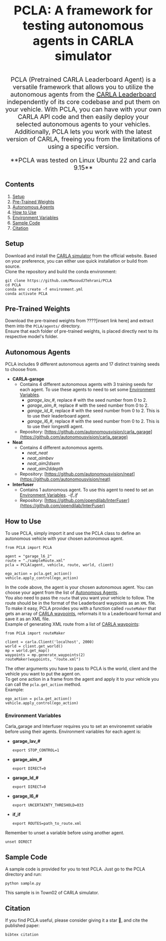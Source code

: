 <p align="center" style="font-size:40px;">
<b>PCLA: A framework for testing autonomous agents in CARLA simulator</b>
</p>

<p align="center" style="font-size:20px;">
PCLA (Pretrained CARLA Leaderboard Agent) is a versatile framework that allows you to utilize the autonomous agents from the <a href="https://leaderboard.carla.org/leaderboard/">CARLA Leaderboard</a> independently of its core codebase and put them on your vehicle. With PCLA, you can have with your own CARLA API code and then easily deploy your selected autonomous agents to your vehicles. Additionally, PCLA lets you work with the latest version of CARLA, freeing you from the limitations of using a specific version.
</p>

<p align="center" style="font-size:20px;">
**PCLA was tested on Linux Ubuntu 22 and carla 9.15**
</p>

## Contents

1. [Setup](#setup)
2. [Pre-Trained Weights](#pre-trained-weights)
3. [Autonomous Agents](#autonomous-agents)
4. [How to Use](#how-to-use)
5. [Environment Variables](#environment-variables)
6. [Sample Code](#sample-code)
8. [Citation](#citation)

## Setup
Download and install the <a href="https://carla.readthedocs.io/en/latest/">CARLA simulator</a> from the official website. Based on your preference, you can either use quick installation or build from source.</br>
Clone the repository and build the conda environment:
```Shell
git clone https://github.com/MasoudJTehrani/PCLA
cd PCLA
conda env create -f environment.yml
conda activate PCLA
```

## Pre-Trained Weights

Download the pre-trained weights from ????[insert link here] and extract them into the `PCLA/agents/` directory.</br> 
Ensure that each folder of pre-trained weights, is placed directly next to its respective model's folder.

## Autonomous Agents

PCLA includes 9 different autonomous agents and 17 distinct training seeds to choose from.
- **CARLA-garage**
  - Contains 4 different autonomous agents with 3 training seeds for each agent. To use these agents to need to set some [Environment Variables](#environment-variables).
    - *garage_lav_#*, replace # with the seed number from 0 to 2.
    - *garage_aim_#*, replace # with the seed number from 0 to 2.
    - *garage_ld_#*, replace # with the seed number from 0 to 2. This is to use their leaderboard agent.
    - *garage_l6_#*, replace # with the seed number from 0 to 2. This is to use their longest6 agent.
  - Repository: [https://github.com/autonomousvision/carla_garage](https://github.com/autonomousvision/carla_garage)
- **Neat**
  - Contains 4 different autonomous agents.
      - *neat_neat*
      - *neat_aimbev*
      - *neat_aim2dsem*
      - *neat_aim2ddepth*
  - Repository: [https://github.com/autonomousvision/neat](https://github.com/autonomousvision/neat)
- **Interfuser**
  - Contains 1 autonomous agent. To use this agent to need to set an [Environment Variables](#environment-variables).
     -*if_if*
  - Repository: [https://github.com/opendilab/InterFuser](https://github.com/opendilab/InterFuser)

## How to Use

To use PCLA, simply import it and use the PCLA class to define an autonomous vehicle with your chosen autonomous agent.
```Shell
from PCLA import PCLA

agent = "garage_l6_2"
route = "./sampleRoute.xml"
pcla = PCLA(agent, vehicle, route, world, client)

ego_action = pcla.get_action()
vehicle.apply_control(ego_action)
```
In the code above, the agent is your chosen autonomous agent. You can choose your agent from the list of [Autonomous Agents](#autonomous-agents).</br>
You also need to pass the `route` that you want your vehicle to follow. The route should be in the format of the Leaderboard waypoints as an `XML` file.</br>
To make it easy, PCLA provides you with a function called `routeMaker` that gets an array of <a href="https://carla.readthedocs.io/en/latest/core_map/#waypoints">CARLA waypoints</a>, reformats it to a Leaderboard format and save it as an XML file.</br>
Example of generating XML route from a list of <a href="https://carla.readthedocs.io/en/latest/core_map/#waypoints">CARLA waypoints</a>:
```Shell
from PCLA import routeMaker

client = carla.Client('localhost', 2000)
world = client.get_world()
mp = world.get_map()
waypoints = mp.generate_waypoints(2)
routeMaker(waypoints, "route.xml")
```
The other arguments you have to pass to PCLA is the world, client and the vehicle you want to put the agent on. </br>
To get one action in a frame from the agent and apply it to your vehicle you can call the `pcla.get_action` method. </br>
Example:
```Shell
ego_action = pcla.get_action()
vehicle.apply_control(ego_action)
```
### Environment Variables
Carla_garage and Interfuser requires you to set an environemnt variable before using their agents.
Environment variables for each agent is:
- **garage_lav_#**
  ```Shell
  export STOP_CONTROL=1
  ```
- **garage_aim_#**
  ```Shell
  export DIRECT=0
  ```
- **garage_ld_#**
  ```Shell
  export DIRECT=0
  ```
- **garage_l6_#**
  ```Shell
  export UNCERTAINTY_THRESHOLD=033
  ```
- **if_if**
  ```Shell
  export ROUTES=path_to_route.xml
  ```
Remember to unset a variable before using another agent.
```Shell
unset DIRECT
```

## Sample Code
A sample code is provided for you to test PCLA. Just go to the PCLA directory and run:
```Shell
python sample.py
```
This sample is in Town02 of CARLA simulator.

## Citation
If you find PCLA useful, please consider giving it a star &#127775;,
and cite the published paper:
```Shell
bibtex citation
```
